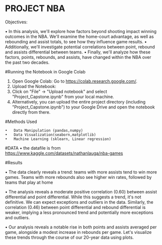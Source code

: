 # PROJECT NBA

Objectives:

•	In this analysis, we'll explore how factors beyond shooting impact winning outcomes in the NBA. We'll examine the home-court advantage, as well as rebounding and assist totals, to see how they influence game results.
•	Additionally, we'll investigate potential correlations between point, rebound and assists differential between teams.
•	Finally, we'll analyze how these factors, points, rebounds, and assists, have changed within the NBA over the past two decades.

#Running the Notebook in Google Colab
  1.	Open Google Colab: Go to https://colab.research.google.com/.
  2.	Upload the Notebook:
  3.	Click on "File" -> "Upload notebook" and select "Project_Capstone.ipynb" from your local machine.
  4.	Alternatively, you can upload the entire project directory (including "Project_Capstone.ipynb") to your Google Drive and open the notebook directly from there.

#Methods Used

    •	Data Manipulation (pandas,numpy)  
    •	Data Visualization(seaborn,matplotlib)
    •	Machine Learning (sklearn, Linear regression)


#DATA
  •	the datafile is from https://www.kaggle.com/datasets/nathanlauga/nba-games


#Results

  • The data clearly reveals a trend: teams with more assists tend to win more games. Teams with more rebounds also see higher win rates, followed by teams that play at home
  
  • The analysis reveals a moderate positive correlation (0.60) between assist differential and point differential. While this suggests a trend, it's not definitive. We can expect exceptions and outliers in the data. Similarly, the correlation         (0.46) between point differential and rebound differential is weaker, implying a less pronounced trend and potentially more exceptions and outliers.
  
  • Our analysis reveals a notable rise in both points and assists averaged per game, alongside a modest increase in rebounds per game. Let's visualize these trends through the course of our 20-year data using plots.
